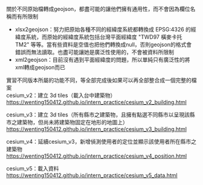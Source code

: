 關於不同原始檔轉成geojson，都盡可能的讓他們擁有通用性，而不會因為欄位名稱而有所限制  
  - xlsx2geojson：努力把原始各種不同的經緯度系統都轉換成 EPSG:4326 的經緯度系統，而原始的經緯度系統包括台灣平面經緯度 "TWD97 橫麥卡托 TM2" 等等。當有些資料是空值也把他們轉換成null，否則geojson的格式會錯誤而無法讀取。也盡可能讓她是廣泛性使用的，不會被資料所限制  
  - xml2geojson：目前沒有遇到平面經緯度的問題，所以單純只有廣泛性的將xml轉成geojson而已  

實習不同版本所屬的功能不同，等全部完成後如果可以再全部整合成一個完整的檔案  
cesium_v2：建立 3d tiles（載入台中建築物） 
https://wenting150412.github.io/intern_practice/cesium_v2_building.html

cesium_v3：建立 3d tiles（所有縣市之建築物，且擁有點選不同縣市以呈現該縣市之建築物，但尚未將建築物固定在地形的地圖上）
https://wenting150412.github.io/intern_practice/cesium_v3_building.html

cesium_v4：延續cesium_v3，新增偵測使用者的定位並顯示該使用者所在縣市之建築物
https://wenting150412.github.io/intern_practice/cesium_v4_position.html

cesium_v5：載入資料
https://wenting150412.github.io/intern_practice/cesium_v5_data.html

